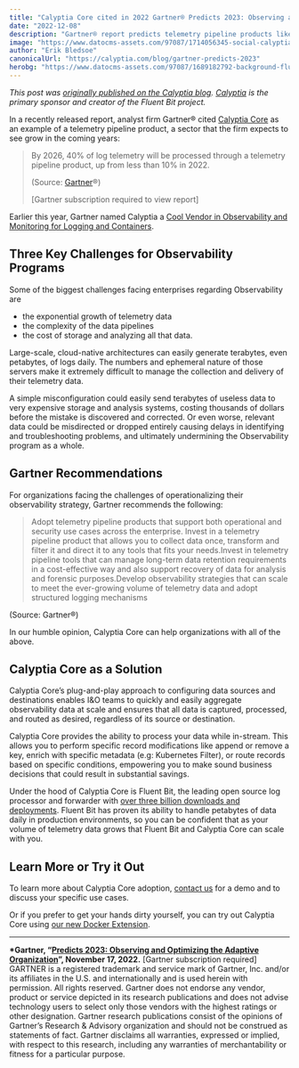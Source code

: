 ```yaml
---
title: "Calyptia Core cited in 2022 Gartner® Predicts 2023: Observing and Optimizing the Adaptive Organization report"
date: "2022-12-08"
description: "Gartner® report predicts telemetry pipeline products like Calyptia Core will see increased adoption from enterprises in 2023."
image: "https://www.datocms-assets.com/97087/1714056345-social-calyptia-chrnosphere.png?auto=format&fit=max&w=1200"
author: "Erik Bledsoe"
canonicalUrl: "https://calyptia.com/blog/gartner-predicts-2023"
herobg: "https://www.datocms-assets.com/97087/1689182792-background-fluent-bit.png"
---
```

*This post was [originally published on the Calyptia blog](https://calyptia.com/blog/gartner-predicts-2023). [Calyptia](https://calyptia.com) is the primary sponsor and creator of the Fluent Bit project.*

In a recently released report, analyst firm Gartner® cited [Calyptia Core](https://calyptia.com/products/calyptia-core) as an example of a telemetry pipeline product, a sector that the firm expects to see grow in the coming years:


> By 2026, 40% of log telemetry will be processed through a telemetry pipeline product, up from less than 10% in 2022.
> 
> (Source: [Gartner](https://www.gartner.com/document/4021285)®)
> 
> [Gartner subscription required to view report]
> 
> 

Earlier this year, Gartner named Calyptia a [Cool Vendor in Observability and Monitoring for Logging and Containers](https://calyptia.com/blog/calyptia-named-a-cool-vendor-by-gartner).

## Three Key Challenges for Observability Programs

Some of the biggest challenges facing enterprises regarding Observability are

* the exponential growth of telemetry data
* the complexity of the data pipelines
* the cost of storage and analyzing all that data.

Large-scale, cloud-native architectures can easily generate terabytes, even petabytes, of logs daily. The numbers and ephemeral nature of those servers make it extremely difficult to manage the collection and delivery of their telemetry data.

A simple misconfiguration could easily send terabytes of useless data to very expensive storage and analysis systems, costing thousands of dollars before the mistake is discovered and corrected. Or even worse, relevant data could be misdirected or dropped entirely causing delays in identifying and troubleshooting problems, and ultimately undermining the Observability program as a whole.

## Gartner Recommendations

For organizations facing the challenges of operationalizing their observability strategy, Gartner recommends the following:


> Adopt telemetry pipeline products that support both operational and security use cases across the enterprise. Invest in a telemetry pipeline product that allows you to collect data once, transform and filter it and direct it to any tools that fits your needs.Invest in telemetry pipeline tools that can manage long-term data retention requirements in a cost-effective way and also support recovery of data for analysis and forensic purposes.Develop observability strategies that can scale to meet the ever-growing volume of telemetry data and adopt structured logging mechanisms
> 
> 

(Source: Gartner®)

In our humble opinion, Calyptia Core can help organizations with all of the above.

## Calyptia Core as a Solution

Calyptia Core’s plug-and-play approach to configuring data sources and destinations enables I&O teams to quickly and easily aggregate observability data at scale and ensures that all data is captured, processed, and routed as desired, regardless of its source or destination.

Calyptia Core provides the ability to process your data while in-stream. This allows you to perform specific record modifications like append or remove a key, enrich with specific metadata (e.g: Kubernetes Filter), or route records based on specific conditions, empowering you to make sound business decisions that could result in substantial savings.

Under the hood of Calyptia Core is Fluent Bit, the leading open source log processor and forwarder with [over three billion downloads and deployments](https://www.cncf.io/blog/2022/10/13/fluent-bit-surpasses-three-billion-downloads/). Fluent Bit has proven its ability to handle petabytes of data daily in production environments, so you can be confident that as your volume of telemetry data grows that Fluent Bit and Calyptia Core can scale with you.

## Learn More or Try it Out

To learn more about Calyptia Core adoption, [contact us](https://calyptia.com/contact) for a demo and to discuss your specific use cases.

Or if you prefer to get your hands dirty yourself, you can try out Calyptia Core using [our new Docker Extension](https://docs.calyptia.com/docs/v/core-for-docker-desktop/overview/calyptia-core-for-docker-desktop).



---

**\*Gartner, “**[**Predicts 2023: Observing and Optimizing the Adaptive Organization**](https://www.gartner.com/document/4021285)**”, November 17, 2022.** [Gartner subscription required]  
GARTNER is a registered trademark and service mark of Gartner, Inc. and/or its affiliates in the U.S. and internationally and is used herein with permission. All rights reserved. Gartner does not endorse any vendor, product or service depicted in its research publications and does not advise technology users to select only those vendors with the highest ratings or other designation. Gartner research publications consist of the opinions of Gartner’s Research & Advisory organization and should not be construed as statements of fact. Gartner disclaims all warranties, expressed or implied, with respect to this research, including any warranties of merchantability or fitness for a particular purpose.

